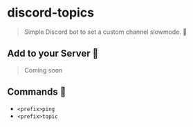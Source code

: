 # discord-topics 
> Simple Discord bot to set a custom channel slowmode. 🍙

## Add to your Server 🐥
> Coming soon

## Commands 🗿
- `<prefix>ping`
- `<prefix>topic`
